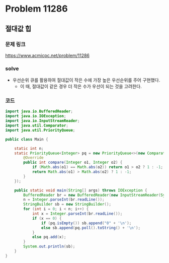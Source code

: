 # Problem 11286

## 절대값 힙

### 문제 링크
<https://www.acmicpc.net/problem/11286>


### solve

- 우선순위 큐를 활용하여 절대값이 작은 수에 가장 높은 우선순위를 주어 구현했다.
    - 이 때, 절대값이 같은 경우 더 작은 수가 우선이 되는 것을 고려한다.

### 코드
```java
import java.io.BufferedReader;
import java.io.IOException;
import java.io.InputStreamReader;
import java.util.Comparator;
import java.util.PriorityQueue;

public class Main {

    static int n;
    static PriorityQueue<Integer> pq = new PriorityQueue<>(new Comparator<Integer>() {
        @Override
        public int compare(Integer o1, Integer o2) {
            if (Math.abs(o1) == Math.abs(o2)) return o1 > o2 ? 1 : -1;
            return Math.abs(o1) > Math.abs(o2) ? 1 : -1;
        }
    });

    public static void main(String[] args) throws IOException {
        BufferedReader br = new BufferedReader(new InputStreamReader(System.in));
        n = Integer.parseInt(br.readLine());
        StringBuilder sb = new StringBuilder();
        for (int i = 0; i < n; i++) {
            int x = Integer.parseInt(br.readLine());
            if (x == 0) {
                if (pq.isEmpty()) sb.append("0" + '\n');
                else sb.append(pq.poll().toString() + '\n');
            }
            else pq.add(x);
        }
        System.out.println(sb);
    }
}
```
